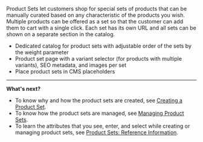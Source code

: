 Product Sets let customers shop for special sets of products that can be manually curated based on any characteristic of the products you wish.
Multiple products can be offered as a set so that the customer can add them to cart with a single click. Each set has its own URL and all sets can be shown on a separate section in the catalog.

* Dedicated catalog for product sets with adjustable order of the sets by the weight parameter
* Product set page with a variant selector (for products with multiple variants), SEO metadata, and images per set
* Place product sets in CMS placeholders

***
**What's next?**

* To know why and how the product sets are created, see [Creating a Product Set](https://documentation.spryker.com/docs/en/creating-a-product-set).
* To know how the product sets are managed, see [Managing Product Sets](https://documentation.spryker.com/docs/en/managing-product-sets).
* To learn the attributes that you see, enter, and select while creating or managing product sets, see [Product Sets: Reference Information](https://documentation.spryker.com/docs/en/product-sets-reference-information).